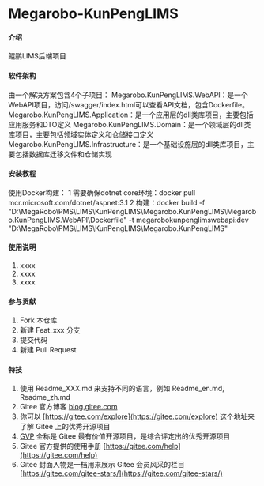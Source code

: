 # Megarobo-KunPengLIMS

#### 介绍
鲲鹏LIMS后端项目

#### 软件架构
由一个解决方案包含4个子项目：
Megarobo.KunPengLIMS.WebAPI：是一个WebAPI项目，访问/swagger/index.html可以查看API文档，包含Dockerfile。
Megarobo.KunPengLIMS.Application：是一个应用层的dll类库项目，主要包括应用服务和DTO定义
Megarobo.KunPengLIMS.Domain：是一个领域层的dll类库项目，主要包括领域实体定义和仓储接口定义
Megarobo.KunPengLIMS.Infrastructure：是一个基础设施层的dll类库项目，主要包括数据库迁移文件和仓储实现


#### 安装教程
使用Docker构建：
1 需要确保dotnet core环境：docker pull mcr.microsoft.com/dotnet/aspnet:3.1
2 构建：docker build -f "D:\MegaRobo\PMS\LIMS\KunPengLIMS\Megarobo.KunPengLIMS\Megarobo.KunPengLIMS.WebAPI\Dockerfile" -t megarobokunpenglimswebapi:dev  "D:\MegaRobo\PMS\LIMS\KunPengLIMS\Megarobo.KunPengLIMS" 


#### 使用说明

1.  xxxx
2.  xxxx
3.  xxxx

#### 参与贡献

1.  Fork 本仓库
2.  新建 Feat_xxx 分支
3.  提交代码
4.  新建 Pull Request


#### 特技

1.  使用 Readme\_XXX.md 来支持不同的语言，例如 Readme\_en.md, Readme\_zh.md
2.  Gitee 官方博客 [blog.gitee.com](https://blog.gitee.com)
3.  你可以 [https://gitee.com/explore](https://gitee.com/explore) 这个地址来了解 Gitee 上的优秀开源项目
4.  [GVP](https://gitee.com/gvp) 全称是 Gitee 最有价值开源项目，是综合评定出的优秀开源项目
5.  Gitee 官方提供的使用手册 [https://gitee.com/help](https://gitee.com/help)
6.  Gitee 封面人物是一档用来展示 Gitee 会员风采的栏目 [https://gitee.com/gitee-stars/](https://gitee.com/gitee-stars/)

